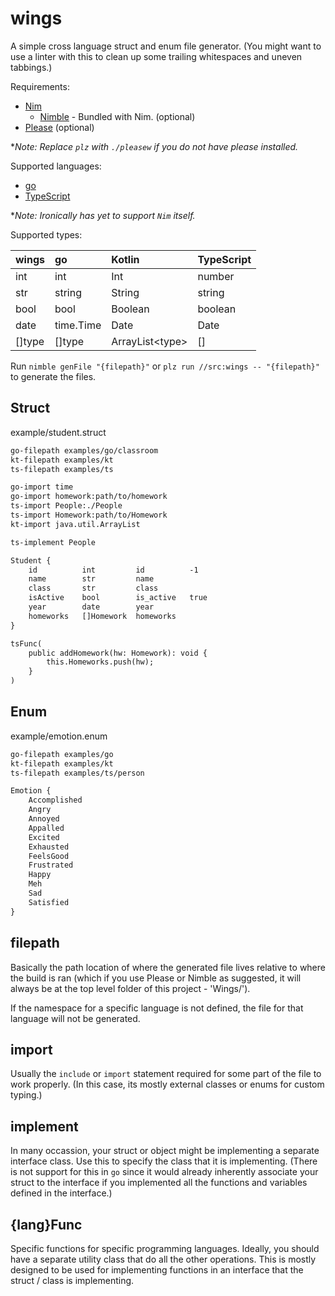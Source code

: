 # wings

A simple cross language struct and enum file generator. (You might want to use a linter with this to clean up some trailing whitespaces and uneven tabbings.)

Requirements:

- [Nim](https://nim-lang.org/)
  - [Nimble](https://github.com/nim-lang/nimble) - Bundled with Nim. (optional)
- [Please](https://please.build) (optional)

\*_Note: Replace `plz` with `./pleasew` if you do not have please installed._

Supported languages:

- [go](http://golang.org/)
- [TypeScript](https://www.typescriptlang.org)

\*_Note: Ironically has yet to support `Nim` itself._

Supported types:

| wings | go | Kotlin | TypeScript |
|:--|:--|:--|:--|
| int | int | Int | number |
| str | string | String | string |
| bool | bool | Boolean | boolean |
| date | time.Time | Date | Date |
| []type | []type | ArrayList\<type\> | [] |

Run `nimble genFile "{filepath}"` or `plz run //src:wings -- "{filepath}"` to generate the files.

## Struct

example/student.struct

```txt
go-filepath examples/go/classroom
kt-filepath examples/kt
ts-filepath examples/ts

go-import time
go-import homework:path/to/homework
ts-import People:./People
ts-import Homework:path/to/Homework
kt-import java.util.ArrayList

ts-implement People

Student {
    id          int         id          -1
    name        str         name
    class       str         class
    isActive    bool        is_active   true
    year        date        year
    homeworks   []Homework  homeworks
}

tsFunc(
    public addHomework(hw: Homework): void {
        this.Homeworks.push(hw);
    }
)
```

## Enum

example/emotion.enum

```txt
go-filepath examples/go
kt-filepath examples/kt
ts-filepath examples/ts/person

Emotion {
    Accomplished
    Angry
    Annoyed
    Appalled
    Excited
    Exhausted
    FeelsGood
    Frustrated
    Happy
    Meh
    Sad
    Satisfied
}
```

## filepath

Basically the path location of where the generated file lives relative to where the build is ran (which if you use Please or Nimble as suggested, it will always be at the top level folder of this project - 'Wings/').

If the namespace for a specific language is not defined, the file for that language will not be generated.

## import

Usually the `include` or `import` statement required for some part of the file to work properly. (In this case, its mostly external classes or enums for custom typing.)

## implement

In many occassion, your struct or object might be implementing a separate interface class. Use this to specify the class that it is implementing. (There is not support for this in `go` since it would already inherently associate your struct to the interface if you implemented all the functions and variables defined in the interface.)

## {lang}Func

Specific functions for specific programming languages. Ideally, you should have a separate utility class that do all the other operations. This is mostly designed to be used for implementing functions in an interface that the struct / class is implementing.
